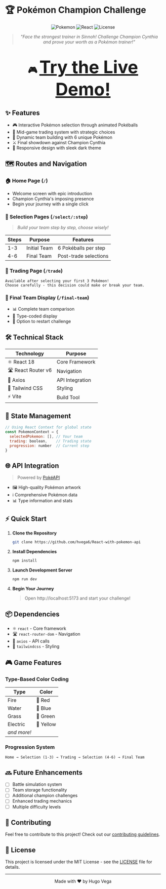 # 🏆 Pokémon Champion Challenge

<div align="center">

![Pokemon](https://img.shields.io/badge/Pokémon-Challenge-red)
![React](https://img.shields.io/badge/React-18-blue)
![License](https://img.shields.io/badge/license-MIT-green)

> *"Face the strongest trainer in Sinnoh! Challenge Champion Cynthia and prove your worth as a Pokémon trainer!"*

<h1 align="center">
  🎮 <a href="https://shimmering-travesseiro-bc7d4a.netlify.app" target="_blank" style="font-size: 2em;">Try the Live Demo!</a>
</h1>

</div>

## ✨ Features

- 🎮 Interactive Pokémon selection through animated Pokéballs
- 🔄 Mid-game trading system with strategic choices
- 🌟 Dynamic team building with 6 unique Pokémon
- ⚔️ Final showdown against Champion Cynthia
- 📱 Responsive design with sleek dark theme

## 🗺️ Routes and Navigation

### 🏠 Home Page (`/`)
- Welcome screen with epic introduction
- Champion Cynthia's imposing presence
- Begin your journey with a single click

### 🎯 Selection Pages (`/select/:step`)
> *Build your team step by step, choose wisely!*

| Steps | Purpose | Features |
|-------|---------|----------|
| 1-3 | Initial Team | 6 Pokéballs per step |
| 4-6 | Final Team | Post-trade selections |

### 💱 Trading Page (`/trade`)
```
Available after selecting your first 3 Pokémon!
Choose carefully - this decision could make or break your team.
```

### 🏁 Final Team Display (`/final-team`)
- 📊 Complete team comparison
- 🎨 Type-coded display
- 🔄 Option to restart challenge

## 🛠️ Technical Stack

<div align="center">

| Technology | Purpose |
|------------|---------|
| ⚛️ React 18 | Core Framework |
| 🛣️ React Router v6 | Navigation |
| 🔄 Axios | API Integration |
| 🎨 Tailwind CSS | Styling |
| ⚡ Vite | Build Tool |

</div>

## 🧠 State Management
```javascript
// Using React Context for global state
const PokemonContext = {
  selectedPokemon: [], // Your team
  trading: boolean,    // Trading state
  progression: number  // Current step
}
```

## 🌐 API Integration

> Powered by [PokéAPI](https://pokeapi.co/api/v2)

- 🖼️ High-quality Pokémon artwork
- ℹ️ Comprehensive Pokémon data
- 📊 Type information and stats

## ⚡ Quick Start

1. **Clone the Repository**
   ```bash
   git clone https://github.com/hvega6/React-with-pokemon-api
   ```

2. **Install Dependencies**
   ```bash
   npm install
   ```

3. **Launch Development Server**
   ```bash
   npm run dev
   ```

4. **Begin Your Journey**
   > Open http://localhost:5173 and start your challenge!

## 📦 Dependencies

- ⚛️ `react` - Core framework
- 🛣️ `react-router-dom` - Navigation
- 🔄 `axios` - API calls
- 🎨 `tailwindcss` - Styling

## 🎮 Game Features

### Type-Based Color Coding
| Type | Color |
|------|--------|
| Fire | 🔴 Red |
| Water | 🔵 Blue |
| Grass | 💚 Green |
| Electric | 💛 Yellow |
| *and more!* |

### Progression System
```
Home → Selection (1-3) → Trading → Selection (4-6) → Final Team
```

## 🔜 Future Enhancements

- [ ] Battle simulation system
- [ ] Team storage functionality
- [ ] Additional champion challenges
- [ ] Enhanced trading mechanics
- [ ] Multiple difficulty levels

## 🤝 Contributing

Feel free to contribute to this project! Check out our [contributing guidelines](CONTRIBUTING.md).

## 📝 License

This project is licensed under the MIT License - see the [LICENSE](LICENSE) file for details.

---

<div align="center">

Made with ❤️ by Hugo Vega

</div>
